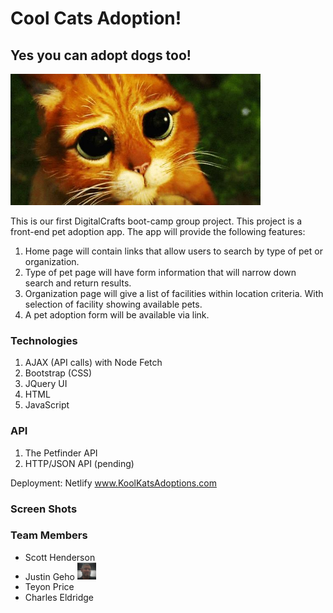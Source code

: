 # Cool Cats Adoption!
## Yes you can adopt dogs too!

<img src = "./images/puss_in_boots_sad_eyes.jpg" alt = "sad cat big eyes" width = "400">


This is our first DigitalCrafts boot-camp group project.  This project is a front-end pet adoption app.  The app will provide the following features:
1) Home page will contain links that allow users to search by type of pet or organization.
2) Type of pet page will have form information that will narrow down search and return results.
3) Organization page will give a list of facilities within location criteria.  With selection of facility showing available pets. 
4) A pet adoption form will be available via link.

### Technologies

1) AJAX (API calls) with Node Fetch
2) Bootstrap (CSS)
3) JQuery UI
4) HTML
5) JavaScript

### API

1) The Petfinder API
2) HTTP/JSON API (pending)

Deployment: Netlify
www.KoolKatsAdoptions.com

### Screen Shots

### Team Members

- Scott Henderson
- Justin Geho <img src="./images/JustinPic.jpg" alt="Justin Pic" width="30">
- Teyon Price
- Charles Eldridge
